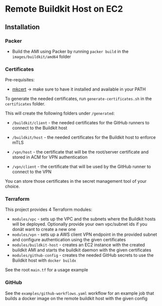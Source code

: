 # Remote Buildkit Host on EC2

## Installation

### Packer

- Build the AMI using Packer by running ```packer build``` in the ``images/buildkit/amd64`` folder

### Certificates

Pre-requisites:
- [mkcert](https://github.com/FiloSottile/mkcert) -> make sure to have it installed and available in your PATH


To generate the needed certificates, run ``generate-certificates.sh`` in the `certificates` folder.


This will create the following folders under `/generated`:

- ``/buildkit/client`` - the needed certificates for the GitHub runners to connect to the Buildkit host
- ``/buildkit/host`` - the needed certificates for the Buildkit host to enforce mTLS


- ``/vpn/host`` - the certificate that will be the root/server certificate and stored in ACM for VPN authentication
- ``/vpn/client`` - the certificate that will be used by the GitHub runner to connect to the VPN

You can store those certificates in the secret management tool of your choice.


### Terraform

This project provides 4 Terraform modules:

- ``modules/vpc`` - sets up the VPC and the subnets where the Buildkit hosts will be deployed. Optionally provide your own vpc/subnet ids if you donät want to create a new one
- ``modules/vpn`` - sets up a AWS client VPN endpoint in the provided subnet and configure authentication using the given certificates
- ``modules/buildkit-host`` - creates an EC2 instance with the created buildkit AMI and starts the buildkit daemon with the given certificates
- ``modules/github-config`` - creates the needed GitHub secrets to use the Buildkit host with `docker buildx`

See the root ``main.tf`` for a usage example


### GitHub

See the ``examples/github-workflows.yaml`` workflow for an example job that builds a docker image on the remote buildkit host with the given config